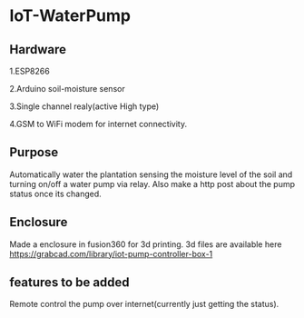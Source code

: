 # IoT-WaterPump
## Hardware

1.ESP8266

2.Arduino soil-moisture sensor

3.Single channel realy(active High type)

4.GSM to WiFi modem for internet connectivity. 
## Purpose
Automatically water the plantation sensing the moisture level of the soil and turning on/off a water pump via relay.
Also make a http post about the pump status once its changed.

## Enclosure
Made a enclosure in fusion360 for 3d printing.
3d files are available here https://grabcad.com/library/iot-pump-controller-box-1

## features to be added
Remote control the pump over internet(currently just getting the status).
